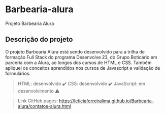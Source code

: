 # Barbearia-alura
 Projeto Barbearia Alura

## Descrição do projeto
O projeto Barbearia Alura está sendo desenvolvido para a trilha de formação Full Stack do programa Desenvolve 23, do Grupo Boticário em parceria com a Alura, ao longos dos cursos de HTML e CSS. Também apliquei os conceitos aprendidos nos cursos de Javascript e validação de formulários.

> HTML: desenvolvido :heavy_check_mark:
> CSS: desenvolvido :heavy_check_mark:
> JavaScript: em desenvolvimento :warning:


> Link GitHub pages: https://leticiaferreiralima.github.io/Barbearia-alura/contatos-alura.html  

